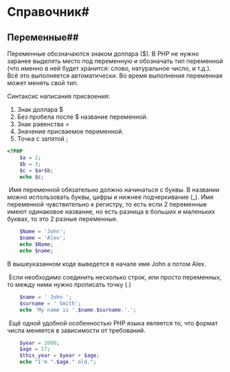 # Справочник#

##					Переменные##

Переменные обозначаются знаком доллара ($). В PHP не нужно заранее выделять место под переменную и обозначать тип переменной (что именно в ней будет хранится: слово, натуральное число, и т.д.). Всё это выполняется автоматически. Во время выполнения переменная может менять свой тип. 

Синтаксис написания присвоения:

1. Знак доллара $
2. Без пробела после $ название переменной.
3. Знак равенства =
4. Значение присваемое переменной.
5. Точка с запятой ;

```php
<?PHP
  	$a = 2;
	$b = 3;
	$c = $a+$b;
	echo $c;
```

​	Имя переменной обязательно должно начинаться с буквы. В названии можно использовать буквы, цифры и нижнее подчеркивание (_). Имя переменной чувствительно к регистру, то есть если 2 переменные имеют одинаковое название, но есть разница в больших и маленьких буквах, то это 2 разные переменные. 

```php
	$Name = 'John';
	$name = 'Alex';
	echo $Name;
	echo $name;
```

 В вышеуказанном коде выведется в начале имя John а потом Alex. 

​	Если необходимо соединить несколько строк, или просто переменных, то между ними нужно прописать точку (.)

```php
	$name = ' John ';
	$surname = ' Smith';
	echo 'My name is '.$name.$surname.'.';
```

​	Ещё одной удобной особенностью PHP языка является то, что формат числа меняется в зависимости от требований.

```php
	$year = 2000;
	$age = 17;
	$this_year = $year + $age;
	echo "I'm ".$age." old.";
```

